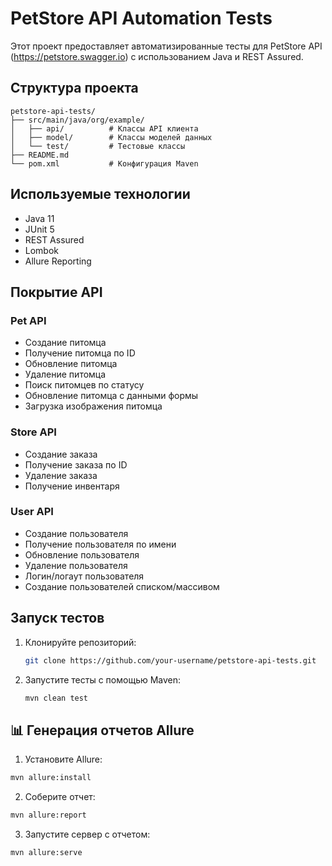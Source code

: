 # PetStore API Automation Tests

Этот проект предоставляет автоматизированные тесты для PetStore API (https://petstore.swagger.io) с использованием Java и REST Assured.

## Структура проекта

```
petstore-api-tests/
├── src/main/java/org/example/
│   ├── api/          # Классы API клиента
│   ├── model/        # Классы моделей данных
│   └── test/         # Тестовые классы
├── README.md
└── pom.xml           # Конфигурация Maven
```

## Используемые технологии

- Java 11
- JUnit 5
- REST Assured
- Lombok
- Allure Reporting

## Покрытие API

### Pet API
- Создание питомца
- Получение питомца по ID
- Обновление питомца
- Удаление питомца
- Поиск питомцев по статусу
- Обновление питомца с данными формы
- Загрузка изображения питомца

### Store API
- Создание заказа
- Получение заказа по ID
- Удаление заказа
- Получение инвентаря

### User API
- Создание пользователя
- Получение пользователя по имени
- Обновление пользователя
- Удаление пользователя
- Логин/логаут пользователя
- Создание пользователей списком/массивом

## Запуск тестов

1. Клонируйте репозиторий:
   ```bash
   git clone https://github.com/your-username/petstore-api-tests.git
   ```

2. Запустите тесты с помощью Maven:
   ```bash
   mvn clean test
   ```

## 📊 Генерация отчетов Allure

1. Установите Allure:
```bash
mvn allure:install
```

2. Соберите отчет:
```bash
mvn allure:report
```

3. Запустите сервер с отчетом:
```bash
mvn allure:serve
```